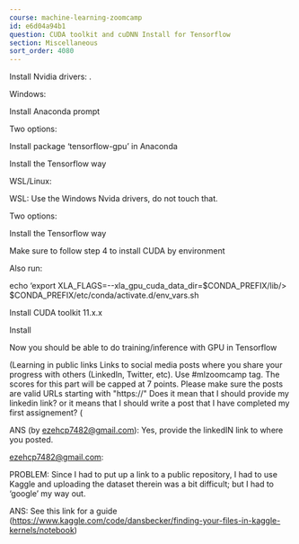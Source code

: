 ```yaml
---
course: machine-learning-zoomcamp
id: e6d04a94b1
question: CUDA toolkit and cuDNN Install for Tensorflow
section: Miscellaneous
sort_order: 4080
---
```


Install Nvidia drivers: .

Windows:

Install Anaconda prompt

Two options:

Install package ‘tensorflow-gpu’ in Anaconda

Install the Tensorflow way

WSL/Linux:

WSL: Use the Windows Nvida drivers, do not touch that.

Two options:

Install the Tensorflow way

Make sure to follow step 4 to install CUDA by environment

Also run:

echo ‘export XLA_FLAGS=--xla_gpu_cuda_data_dir=$CONDA_PREFIX/lib/> $CONDA_PREFIX/etc/conda/activate.d/env_vars.sh

Install CUDA toolkit 11.x.x

Install

Now you should be able to do training/inference with GPU in Tensorflow

(Learning in public links Links to social media posts where you share your progress with others (LinkedIn, Twitter, etc). Use #mlzoomcamp tag. The scores for this part will be capped at 7 points. Please make sure the posts are valid URLs starting with "https://" Does it mean that I should provide my linkedin link? or it means that I should write a post that I have completed my first assignement? (

ANS (by ezehcp7482@gmail.com): Yes, provide the linkedIN link to where you posted.

ezehcp7482@gmail.com:

PROBLEM: Since I had to put up a link to a public repository, I had to use Kaggle and uploading the dataset therein was a bit difficult; but I had to ‘google’ my way out.

ANS: See this link for a guide (https://www.kaggle.com/code/dansbecker/finding-your-files-in-kaggle-kernels/notebook)

